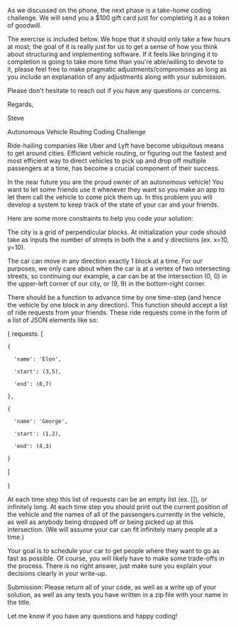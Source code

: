 As we discussed on the phone, the next phase is a take-home coding challenge. We will send you a $100 gift card just for completing it as a token of goodwill.

The exercise is included below. We hope that it should only take a few hours at most; the goal of it is really just for us to get a sense of how you think about structuring and implementing software. If it feels like bringing it to completion is going to take more time than you're able/willing to devote to it, please feel free to make pragmatic adjustments/compromises as long as you include an explanation of any adjustments along with your submission.

Please don't hesitate to reach out if you have any questions or concerns.



Regards,

Steve






Autonomous Vehicle Routing Coding Challenge



Ride-hailing companies like Uber and Lyft have become ubiquitous means to get around cities. Efficient vehicle routing, or figuring out the fastest and most efficient way to direct vehicles to pick up and drop off multiple passengers at a time, has become a crucial component of their success.



In the near future you are the proud owner of an autonomous vehicle! You want to let some friends use it whenever they want so you make an app to let them call the vehicle to come pick them up. In this problem you will develop a system to keep track of the state of your car and your friends.



Here are some more constraints to help you code your solution:



The city is a grid of perpendicular blocks. At initialization your code should take as inputs the number of streets in both the x and y directions (ex. x=10, y=10).



The car can move in any direction exactly 1 block at a time. For our purposes, we only care about when the car is at a vertex of two intersecting streets, so continuing our example, a car can be at the intersection (0, 0) in the upper-left corner of our city, or (9, 9) in the bottom-right corner.



There should be a function to advance time by one time-step (and hence the vehicle by one block in any direction). This function should accept a list of ride requests from your friends. These ride requests come in the form of a list of JSON elements like so:



{ requests: [

    {

      'name': 'Elon',

      'start': (3,5),

      'end': (8,7)

    },

    {

      'name': 'George',

      'start': (1,2),

      'end': (4,3)

    }

  ]

}



At each time step this list of requests can be an empty list (ex. []), or infinitely long. At each time step you should print out the current position of the vehicle and the names of all of the passengers currently in the vehicle, as well as anybody being dropped off or being picked up at this intersection. (We will assume your car can fit infinitely many people at a time.)



Your goal is to schedule your car to get people where they want to go as fast as possible. Of course, you will likely have to make some trade-offs in the process. There is no right answer, just make sure you explain your decisions clearly in your write-up.



Submission: Please return all of your code, as well as a write up of your solution, as well as any tests you have written in a zip file with your name in the title.



Let me know if you have any questions and happy coding!